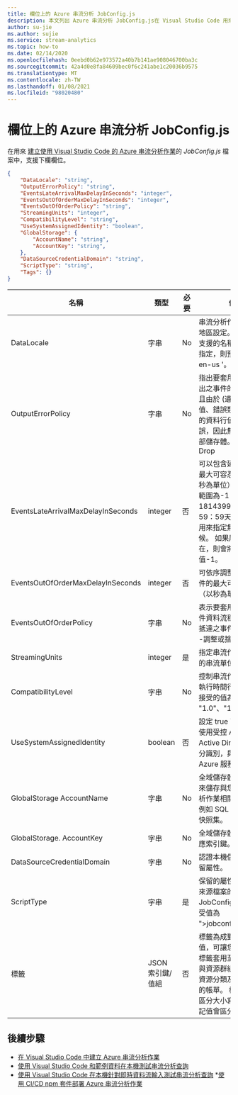 ```yaml
---
title: 欄位上的 Azure 串流分析 JobConfig.js
description: 本文列出 Azure 串流分析 JobConfig.js在 Visual Studio Code 用來建立作業之檔案的支援欄位。
author: su-jie
ms.author: sujie
ms.service: stream-analytics
ms.topic: how-to
ms.date: 02/14/2020
ms.openlocfilehash: 0eebd0b62e973572a40b7b141ae908046700ba3c
ms.sourcegitcommit: 42a4d0e8fa84609bec0f6c241abe1c20036b9575
ms.translationtype: MT
ms.contentlocale: zh-TW
ms.lasthandoff: 01/08/2021
ms.locfileid: "98020480"
---
```

# <a name="azure-stream-analytics-jobconfigjson-fields"></a>欄位上的 Azure 串流分析 JobConfig.js

在用來 [建立使用 Visual Studio Code 的 Azure 串流分析作業](quick-create-visual-studio-code.md)的 *JobConfig.js* 檔案中，支援下欄欄位。

```json
{
    "DataLocale": "string",
    "OutputErrorPolicy": "string",
    "EventsLateArrivalMaxDelayInSeconds": "integer",
    "EventsOutOfOrderMaxDelayInSeconds": "integer",
    "EventsOutOfOrderPolicy": "string",
    "StreamingUnits": "integer",
    "CompatibilityLevel": "string",
    "UseSystemAssignedIdentity": "boolean",
    "GlobalStorage": {
        "AccountName": "string",
        "AccountKey": "string",
    },
    "DataSourceCredentialDomain": "string",
    "ScriptType": "string",
    "Tags": {}
}
```

|名稱|類型|必要|值|
|----|----|--------|-----|
|DataLocale|字串|No|串流分析作業的資料地區設定。 值應該是支援的名稱。 如果未指定，則預設為 ' en-us '。|
|OutputErrorPolicy|字串|No|指出要套用至抵達輸出之事件的原則，而且由於 (遺漏資料行值、錯誤類型或大小) 的資料行值的格式錯誤，因此無法寫入外部儲存體。 -Stop 或 Drop|
|EventsLateArrivalMaxDelayInSeconds|integer|否|可以包含延遲延遲的最大可容忍延遲（以秒為單位）。 支援的範圍為-1 至 1814399 (20.23：59：59天) ，而-1 用來指定無限期等候。 如果屬性不存在，則會將其解釋為值-1。|
|EventsOutOfOrderMaxDelayInSeconds|integer|否|可依序調整順序外事件的最大可容忍延遲（以秒為單位）。|
|EventsOutOfOrderPolicy|字串|No|表示要套用至輸入事件資料流程中依順序抵達之事件的原則。 -調整或捨棄|
|StreamingUnits|integer|是|指定串流作業所使用的串流單位數目。|
|CompatibilityLevel|字串|No|控制串流作業的特定執行時間行為。 -可接受的值為 "1.0"、"1.1"、"1.2"|
|UseSystemAssignedIdentity|boolean|否|設定 true 可讓此工作使用受控 Azure Active Directory 身分識別，與其他 Azure 服務通訊。|
|GlobalStorage AccountName|字串|No|全域儲存體帳戶是用來儲存與您的串流分析作業相關的內容，例如 SQL 參考資料快照集。|
|GlobalStorage. AccountKey|字串|No|全域儲存體帳戶的對應索引鍵。|
|DataSourceCredentialDomain|字串|No|認證本機儲存體的保留屬性。|
|ScriptType|字串|是|保留的屬性，表示此來源檔案的類型。 JobConfig.js的可接受值為 ">jobconfig.json"。|
|標籤|JSON 索引鍵/值組|否|標籤為成對的名稱和值，可讓您將相同的標籤套用至多個資源與資源群組，以便為資源分類及檢視合併的帳單。 標記名稱不區分大小寫，而且標記值會區分大小寫。|

## <a name="next-steps"></a>後續步驟

* [在 Visual Studio Code 中建立 Azure 串流分析作業](quick-create-visual-studio-code.md)
* [使用 Visual Studio Code 和範例資料在本機測試串流分析查詢](visual-studio-code-local-run.md)
* [使用 Visual Studio Code 在本機針對即時資料流輸入測試串流分析查詢](visual-studio-code-local-run-live-input.md) 
*[使用 CI/CD npm 套件部署 Azure 串流分析作業](./cicd-overview.md)